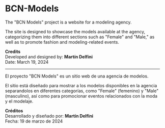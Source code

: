 # BCN-Models

The "BCN Models" project is a website for a modeling agency.

The site is designed to showcase the models available at the agency, categorizing them into different sections such as "Female" and "Male," as well as to promote fashion and modeling-related events.

**Credits**  
Developed and designed by: **Martín Delfini**  
Date: March 19, 2024  


--- 



El proyecto "BCN Models" es un sitio web de una agencia de modelos.

El sitio está diseñado para mostrar a los modelos disponibles en la agencia separandolos en diferentes categorías, como "Female" (femenino) y "Male" (masculino), así como para promocionar eventos relacionados con la moda y el modelaje.

**Créditos**  
Desarrollado y diseñado por: **Martín Delfini**  
Fecha: 19 de marzo de 2024 
